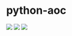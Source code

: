 # python-aoc

![](https://img.shields.io/badge/day%20📅-6-blue)
![](https://img.shields.io/badge/stars%20⭐-12-yellow)
![](https://img.shields.io/badge/days%20completed-6-red) 
